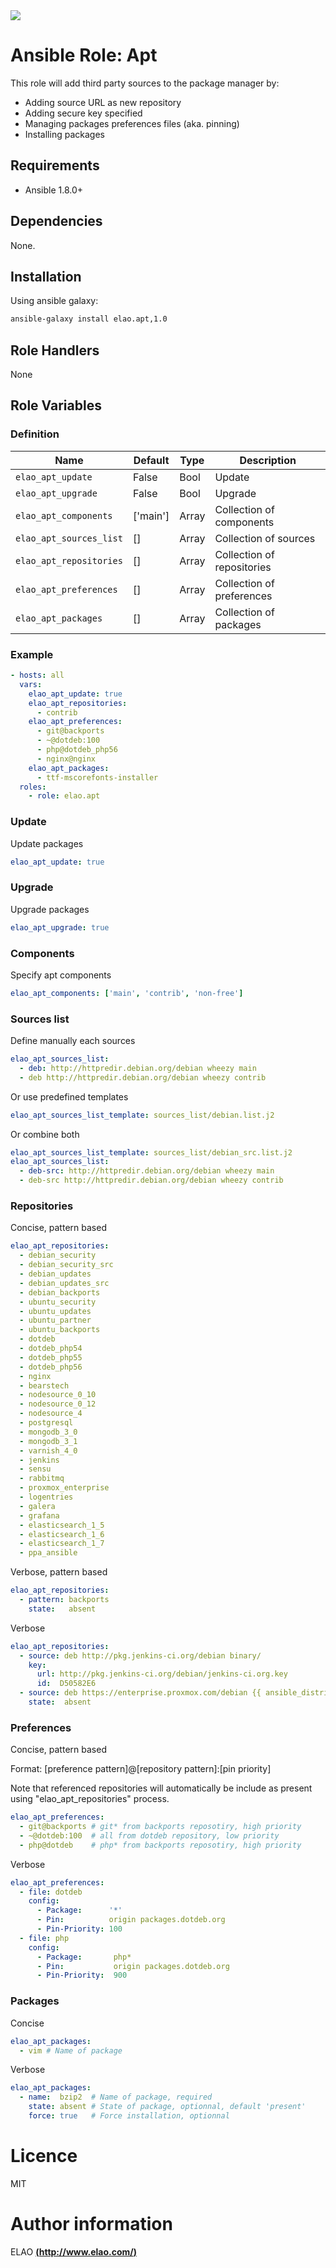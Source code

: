 <img src="http://www.elao.com/images/corpo/logo_red_small.png"/>

# Ansible Role: Apt

This role will add third party sources to the package manager by:
- Adding source URL as new repository
- Adding secure key specified
- Managing packages preferences files (aka. pinning)
- Installing packages

## Requirements

- Ansible 1.8.0+

## Dependencies

None.

## Installation

Using ansible galaxy:

```bash
ansible-galaxy install elao.apt,1.0
```

## Role Handlers

None

## Role Variables

### Definition

| Name                    | Default  | Type  | Description                |
| ----------------------- | -------- | ----- | -------------------------- |
| `elao_apt_update`       | False    | Bool  | Update                     |
| `elao_apt_upgrade`      | False    | Bool  | Upgrade                    |
| `elao_apt_components`   | ['main'] | Array | Collection of components   |
| `elao_apt_sources_list` | []       | Array | Collection of sources      |
| `elao_apt_repositories` | []       | Array | Collection of repositories |
| `elao_apt_preferences`  | []       | Array | Collection of preferences  |
| `elao_apt_packages`     | []       | Array | Collection of packages     |

### Example

```yaml
- hosts: all
  vars:
    elao_apt_update: true
    elao_apt_repositories:
      - contrib
    elao_apt_preferences:
      - git@backports
      - ~@dotdeb:100
      - php@dotdeb_php56
      - nginx@nginx
    elao_apt_packages:
      - ttf-mscorefonts-installer
  roles:
    - role: elao.apt
```

### Update

Update packages

```yaml
elao_apt_update: true
```

### Upgrade

Upgrade packages

```yaml
elao_apt_upgrade: true
```

### Components

Specify apt components

```yaml
elao_apt_components: ['main', 'contrib', 'non-free']
```

### Sources list

Define manually each sources

```yaml
elao_apt_sources_list:
  - deb: http://httpredir.debian.org/debian wheezy main
  - deb http://httpredir.debian.org/debian wheezy contrib
```

Or use predefined templates

```yaml
elao_apt_sources_list_template: sources_list/debian.list.j2
```

Or combine both

```yaml
elao_apt_sources_list_template: sources_list/debian_src.list.j2
elao_apt_sources_list:
  - deb-src: http://httpredir.debian.org/debian wheezy main
  - deb-src http://httpredir.debian.org/debian wheezy contrib
```

### Repositories

Concise, pattern based

```yaml
elao_apt_repositories:
  - debian_security
  - debian_security_src
  - debian_updates
  - debian_updates_src
  - debian_backports
  - ubuntu_security
  - ubuntu_updates
  - ubuntu_partner
  - ubuntu_backports
  - dotdeb
  - dotdeb_php54
  - dotdeb_php55
  - dotdeb_php56
  - nginx
  - bearstech
  - nodesource_0_10
  - nodesource_0_12
  - nodesource_4
  - postgresql
  - mongodb_3_0
  - mongodb_3_1
  - varnish_4_0
  - jenkins
  - sensu
  - rabbitmq
  - proxmox_enterprise
  - logentries
  - galera
  - grafana
  - elasticsearch_1_5
  - elasticsearch_1_6
  - elasticsearch_1_7
  - ppa_ansible
```

Verbose, pattern based

```yaml
elao_apt_repositories:
  - pattern: backports
    state:   absent
```

Verbose

```yaml
elao_apt_repositories:
  - source: deb http://pkg.jenkins-ci.org/debian binary/
    key:
      url: http://pkg.jenkins-ci.org/debian/jenkins-ci.org.key
      id:  D50582E6
  - source: deb https://enterprise.proxmox.com/debian {{ ansible_distribution_release }} pve-enterprise
    state:  absent
```

### Preferences

Concise, pattern based

Format: [preference pattern]@[repository pattern]:[pin priority]

Note that referenced repositories will automatically be include as present using "elao_apt_repositories" process.

```yaml
elao_apt_preferences:
  - git@backports # git* from backports reposotiry, high priority
  - ~@dotdeb:100  # all from dotdeb repository, low priority
  - php@dotdeb    # php* from backports reposotiry, high priority
```

Verbose

```yaml
elao_apt_preferences:
  - file: dotdeb
    config:
      - Package:      '*'
      - Pin:          origin packages.dotdeb.org
      - Pin-Priority: 100
  - file: php
    config:
      - Package:       php*
      - Pin:           origin packages.dotdeb.org
      - Pin-Priority:  900
```

### Packages

Concise

```yaml
elao_apt_packages:
  - vim # Name of package
```

Verbose

```yaml
elao_apt_packages:
  - name:  bzip2  # Name of package, required
    state: absent # State of package, optionnal, default 'present'
    force: true   # Force installation, optionnal
```

# Licence

MIT

# Author information

ELAO [**(http://www.elao.com/)**](http://www.elao.com)
